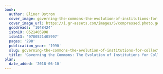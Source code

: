 ```yaml
---
book:
  author: Elinor Ostrom
  cover_image: governing-the-commons-the-evolution-of-institutions-for-collective-action.jpg
  cover_image_url: https://i.gr-assets.com/images/S/compressed.photo.goodreads.com/books/1524309697l/1048424._SX98_.jpg
  goodreads: '1048424'
  isbn10: 0521405998
  isbn13: '9780521405997'
  pages: '298'
  publication_year: '1990'
  slug: governing-the-commons-the-evolution-of-institutions-for-collective-action
  title: 'Governing the Commons: The Evolution of Institutions for Collective Action'
plan:
  date_added: '2018-06-10'
---
```


